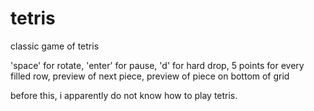 # tetris
classic game of tetris

'space' for rotate, 'enter' for pause, 'd' for hard drop,
5 points for every filled row, preview of next piece, 
preview of piece on bottom of grid

before this, i apparently do not know how to play tetris.
